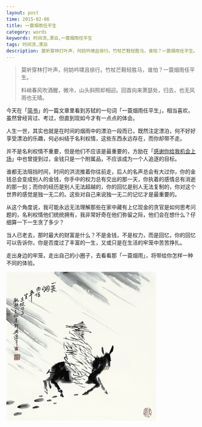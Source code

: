 ```yaml
---
layout: post
time: 2015-02-06
title: 一蓑烟雨任平生
category: words
keywords: 时间流,漂泊,一蓑烟雨任平生
tags: 时间流,漂泊
description: 莫听穿林打叶声，何妨吟啸且徐行。竹杖芒鞋轻胜马，谁怕？一蓑烟雨任平生。料峭春风吹酒醒，微冷，山头斜照却相迎。回首向来萧瑟处，归去，也无风雨也无晴。
---
```


> 莫听穿林打叶声，何妨吟啸且徐行。竹杖芒鞋轻胜马，谁怕？一蓑烟雨任平生。
>
> 料峭春风吹酒醒，微冷，山头斜照却相迎。回首向来萧瑟处，归去，也无风雨也无晴。

今天在「[简书](http://www.jianshu.com/)」的一篇文章里看到苏轼的一句词「一蓑烟雨任平生」，相当喜欢，虽然曾经背过、考过，但直到现如今才有一点点的体会。

人生一世，其实也就是在时间的烟雨中的漂泊一段而已，既然注定漂泊，何不好好享受漂泊的乐趣，何必纠结于名利权情，这些东西永远存在，而你却带不走。

并不是名利权情不重要，但是他们不应该是最重要的，方励在「[感谢你给我机会上场](http://v.youku.com/v_show/id_XNzg2MDQyNzYw.html)」中也曾提到过，金钱只是一个附属品，不应该成为一个人追逐的目标。

谁都无法阻挡时间，时间的洪流推着你往前走，后人的名声总会有大过你，你的金钱总会变成别人的金钱，你手中的权力总有交出的那一天，你执着的感情总有消逝的那一刻；而你的经历是别人无法超越的，你的回忆是别人无法复制的，你对这个世界的感觉是独一无二的。这些对自己来说独一无二的记忆才是最重要的。

从这个角度说，我可能永远无法理解那些在家中藏有上亿现金的贪官是如何思考问题的，名利权情他们统统拥有，我非常好奇在他们弥留之际，他们会在想什么？仔细算一下一生贪了多少？

当人已老去，那时最大的财富是什么？不是金钱，不是权力，而是回忆，你的回忆可以告诉你，你是否度过了丰富的一生，又或只是在生活的牢笼中苦苦挣扎。

走出身边的牢笼，走出自己的小圈子，去看看那「一蓑烟雨」，将带给你怎样一种不同的体验。

![](/assets/image/posts/2015-2-7-Time-Flowing-0.jpg)
